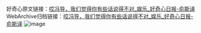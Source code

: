 好奇心原文链接：[哎冯导，我们觉得你有些话说得不对_娱乐_好奇心日报-俞斯译](https://www.qdaily.com/articles/6172.html)
WebArchive归档链接：[哎冯导，我们觉得你有些话说得不对_娱乐_好奇心日报-俞斯译](http://web.archive.org/web/20190623170026/https://www.qdaily.com/articles/6172.html)
![image](http://ww3.sinaimg.cn/large/007d5XDply1g3wyg8eosbj30u047vnpd)